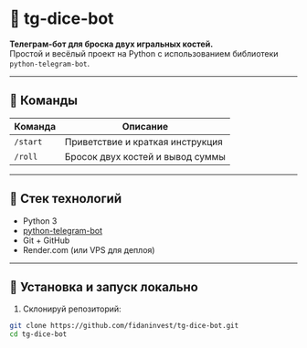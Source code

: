 # 🎲 tg-dice-bot

**Телеграм-бот для броска двух игральных костей.**  
Простой и весёлый проект на Python с использованием библиотеки `python-telegram-bot`.

---

## 🚀 Команды

| Команда | Описание                      |
|---------|-------------------------------|
| `/start` | Приветствие и краткая инструкция |
| `/roll`  | Бросок двух костей и вывод суммы |

---

## 🧠 Стек технологий

- Python 3
- [python-telegram-bot](https://github.com/python-telegram-bot/python-telegram-bot)
- Git + GitHub
- Render.com (или VPS для деплоя)

---

## 🔧 Установка и запуск локально

1. Склонируй репозиторий:

```bash
git clone https://github.com/fidaninvest/tg-dice-bot.git
cd tg-dice-bot
